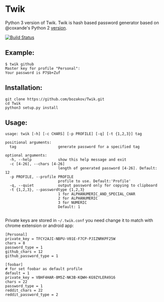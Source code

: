 Twik
====

Python 3 version of Twik. Twik is hash based password generator based on @coxande's Python 2 [version](https://github.com/coxande/Twik).

[![Build Status](https://travis-ci.org/bozakov/Twik.svg?branch=master)](https://travis-ci.org/bozakov/Twik)


## Example:

```
$ twik github
Master key for profile "Personal":
Your password is P7$b+Zuf
```

## Installation:

```
git clone https://github.com/bozakov/Twik.git
cd Twik
python3 setup.py install
```


## Usage:

```
usage: twik [-h] [-c CHARS] [-p PROFILE] [-q] [-t {1,2,3}] tag

positional arguments:
  tag                   generate password for a specified tag

optional arguments:
  -h, --help            show this help message and exit
  -c [4-26], --chars [4-26]
                        length of generated password [4-26]. Default: 12
  -p PROFILE, --profile PROFILE
                        profile to use. Default:'Profile'
  -q, --quiet           output password only for copying to clipboard
  -t {1,2,3}, --passwordtype {1,2,3}
                        1 for ALPHANUMERIC_AND_SPECIAL_CHAR
                        2 for ALPHANUMERIC
                        3 for NUMERIC
                        Default: 1


```

Private keys are stored in `~/.twik.conf` you need change it to match with chrome extension or android app:

```
[Personal]
private_key = TFCY2AJI-NBPU-V01E-F7CP-PJIZNRKPF25W
chars = 8
password_type = 1
github_chars = 12
github_password_type = 1

[foobar]
# for set foobar as default profile
default = 1
private_key = VBHF4HAR-8M5Z-NK3B-KQWH-KG9ZYLER4916
chars = 22
password_type = 1
reddit_chars = 22
reddit_password_type = 2
```
